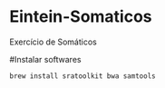 # Eintein-Somaticos
Exercício de Somáticos

#Instalar softwares
``` bash
brew install sratoolkit bwa samtools
```

